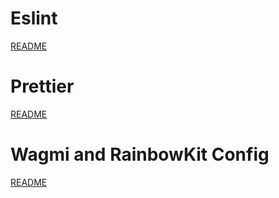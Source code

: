 # Eslint

[README](packages/eslint-config-typescript/README.md)

# Prettier

[README](packages/prettier-config/README.md)

# Wagmi and RainbowKit Config

[README](packages/wagmi-rainbowkit-config/README.md)
